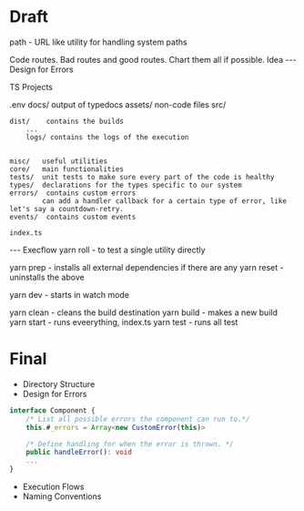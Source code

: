 # Draft
path - URL like utility for handling system paths

Code routes. Bad routes and good routes. Chart them all if possible.
Idea --- Design for Errors

TS Projects

.env
docs/	output of typedocs
assets/  non-code files
src/

	dist/	 contains the builds
		...
		logs/ contains the logs of the execution


	misc/ 	useful utilities
	core/	main functionalities
	tests/	unit tests to make sure every part of the code is healthy
	types/	declarations for the types specific to our system
	errors/  contains custom errors 
			can add a handler callback for a certain type of error, like let's say a countdown-retry.
	events/  contains custom events

	index.ts

--- Execflow
yarn roll - to test a single utility directly

yarn prep - installs all external dependencies if there are any
yarn reset - uninstalls the above

yarn dev - starts in watch mode

yarn clean - cleans the build destination
yarn build - makes a new build
yarn start - runs eveerything, index.ts
yarn test - runs all test

# Final
- Directory Structure
- Design for Errors
```typescript
interface Component {
	/* List all possible errors the component can run to.*/
	this.#_errors = Array<new CustomError(this)>

	/* Define handling for when the error is thrown. */
	public handleError(): void
	...
}
```
- Execution Flows
- Naming Conventions